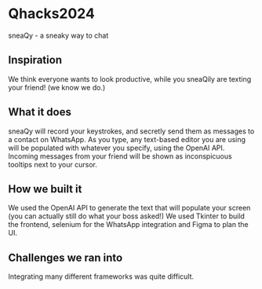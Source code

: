 # Qhacks2024
sneaQy - a sneaky way to chat

## Inspiration

We think everyone wants to look productive, while you sneaQily are texting your friend! (we know we do.)

## What it does

sneaQy will record your keystrokes, and secretly send them as messages to a contact on WhatsApp. As you type, any text-based editor you are using will be populated with whatever you specify, using the OpenAI API. Incoming messages from your friend will be shown as inconspicuous tooltips next to your cursor.

## How we built it

We used the OpenAI API to generate the text that will populate your screen (you can actually still do what your boss asked!) We used Tkinter to build the frontend, selenium for the WhatsApp integration and Figma to plan the UI.

## Challenges we ran into

Integrating many different frameworks was quite difficult.
